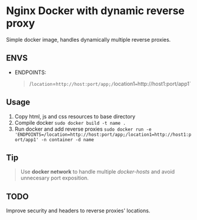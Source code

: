 # Nginx Docker with dynamic reverse proxy

Simple docker image, handles dynamically multiple reverse proxies.

## ENVS

- ENDPOINTS:
  > /`location`=`http://host:port/app;/`location1`=`http://host1:port/app1`

## Usage

1. Copy html, js and css resources to base directory
2. Compile docker `sudo docker build -t name .`
3. Run docker and add reverse proxies `sudo docker run -e 'ENDPOINTS=/location=http://host:port/app;/location1=http://host1:port/app1' -n container -d name`

## Tip

> Use **docker network** to handle multiple _docker-hosts_ and avoid unnecesary port exposition.

## TODO

Improve security and headers to reverse proxies' locations.
